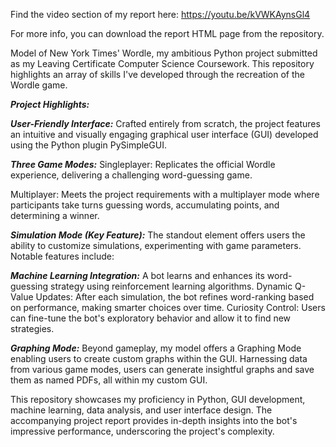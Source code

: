 Find the video section of my report here: https://youtu.be/kVWKAynsGl4

For more info, you can download the report HTML page from the repository.



Model of New York Times' Wordle, my ambitious Python project submitted as my Leaving Certificate Computer Science Coursework. This repository highlights an array of skills I've developed through the recreation of the Wordle game.

***Project Highlights:***

***User-Friendly Interface:***
Crafted entirely from scratch, the project features an intuitive and visually engaging graphical user interface (GUI) developed using the Python plugin PySimpleGUI.

***Three Game Modes:***
Singleplayer: Replicates the official Wordle experience, delivering a challenging word-guessing game.

Multiplayer: Meets the project requirements with a multiplayer mode where participants take turns guessing words, accumulating points, and determining a winner.

***Simulation Mode (Key Feature):*** The standout element offers users the ability to customize simulations, experimenting with game parameters. Notable features include:

***Machine Learning Integration:*** A bot learns and enhances its word-guessing strategy using reinforcement learning algorithms.
Dynamic Q-Value Updates: After each simulation, the bot refines word-ranking based on performance, making smarter choices over time.
Curiosity Control: Users can fine-tune the bot's exploratory behavior and allow it to find new strategies.

***Graphing Mode:***
Beyond gameplay, my model offers a Graphing Mode enabling users to create custom graphs within the GUI. Harnessing data from various game modes, users can generate insightful graphs and save them as named PDFs, all within my custom GUI.

This repository showcases my proficiency in Python, GUI development, machine learning, data analysis, and user interface design. The accompanying project report provides in-depth insights into the bot's impressive performance, underscoring the project's complexity.
